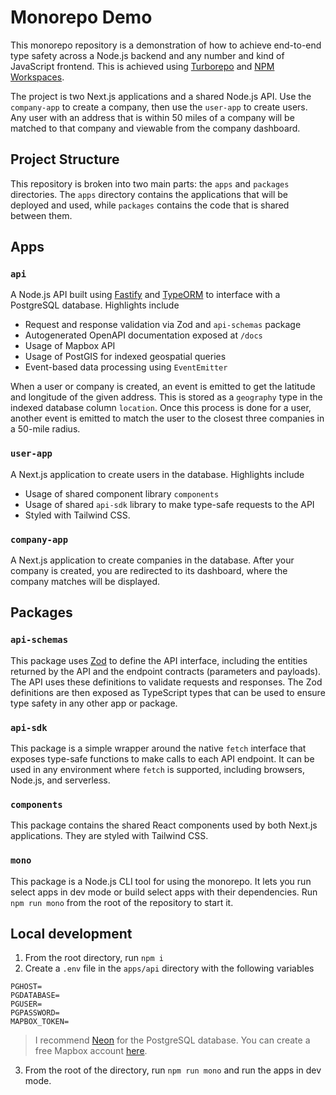 # Monorepo Demo

This monorepo repository is a demonstration of how to achieve end-to-end type safety across a Node.js backend and any number and kind of JavaScript frontend. This is achieved using [Turborepo](https://turbo.build/repo) and [NPM Workspaces](https://docs.npmjs.com/cli/v7/using-npm/workspaces).

The project is two Next.js applications and a shared Node.js API. Use the `company-app` to create a company, then use the `user-app` to create users. Any user with an address that is within 50 miles of a company will be matched to that company and viewable from the company dashboard.

## Project Structure

This repository is broken into two main parts: the `apps` and `packages` directories.
The `apps` directory contains the applications that will be deployed and used, while `packages` contains the code that is shared between them.

## Apps

### `api`

A Node.js API built using [Fastify](https://fastify.dev/) and [TypeORM](https://typeorm.io/) to interface with a PostgreSQL database. Highlights include

- Request and response validation via Zod and `api-schemas` package
- Autogenerated OpenAPI documentation exposed at `/docs`
- Usage of Mapbox API
- Usage of PostGIS for indexed geospatial queries
- Event-based data processing using `EventEmitter`

When a user or company is created, an event is emitted to get the latitude and longitude of the given address. This is stored as a `geography` type in the indexed database column `location`. Once this process is done for a user, another event is emitted to match the user to the closest three companies in a 50-mile radius.

### `user-app`

A Next.js application to create users in the database. Highlights include

- Usage of shared component library `components`
- Usage of shared `api-sdk` library to make type-safe requests to the API
- Styled with Tailwind CSS.

### `company-app`

A Next.js application to create companies in the database. After your company is created, you are redirected to its dashboard, where the company matches will be displayed.

## Packages

### `api-schemas`

This package uses [Zod](https://github.com/colinhacks/zod) to define the API interface, including the entities returned by the API and the endpoint contracts (parameters and payloads). The API uses these definitions to validate requests and responses. The Zod definitions are then exposed as TypeScript types that can be used to ensure type safety in any other app or package.

### `api-sdk`

This package is a simple wrapper around the native `fetch` interface that exposes type-safe functions to make calls to each API endpoint. It can be used in any environment where `fetch` is supported, including browsers, Node.js, and serverless.

### `components`

This package contains the shared React components used by both Next.js applications. They are styled with Tailwind CSS.

### `mono`

This package is a Node.js CLI tool for using the monorepo. It lets you run select apps in dev mode or build select apps with their dependencies. Run `npm run mono` from the root of the repository to start it.

## Local development

1. From the root directory, run `npm i`
2. Create a `.env` file in the `apps/api` directory with the following variables

```
PGHOST=
PGDATABASE=
PGUSER=
PGPASSWORD=
MAPBOX_TOKEN=
```

> I recommend [Neon](https://neon.tech/) for the PostgreSQL database. You can create a free Mapbox account [here](https://www.mapbox.com/).

3. From the root of the directory, run `npm run mono` and run the apps in dev mode.
